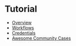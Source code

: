 ﻿# Tutorial

- [Overview](/docs/tutorial/overview)
- [Workflows](/docs/tutorial/workflows)
- [Credentials](/docs/tutorial/credentials)
- [Awesome Community Cases](/docs/tutorial/awesome-community-cases)
